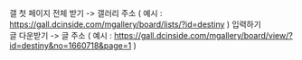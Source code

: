 갤 첫 페이지 전체 받기 -> 갤러리 주소 ( 예시 : https://gall.dcinside.com/mgallery/board/lists/?id=destiny ) 입력하기   
글 다운받기 -> 글 주소 ( 예시 : https://gall.dcinside.com/mgallery/board/view/?id=destiny&no=1660718&page=1 ) 
